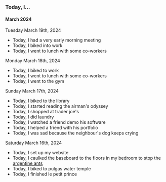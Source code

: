 ### Today, I...
#### March 2024
Tuesday March 19th, 2024
- Today, I had a very early morning meeting
- Today, I biked into work
- Today, I went to lunch with some co-workers

Monday March 18th, 2024
- Today, I biked to work
- Today, I went to lunch with some co-workers
- Today, I went to the gym

Sunday March 17th, 2024
- Today, I biked to the library
- Today, I started reading the airman's odyssey
- Today, I shopped at trader joe's
- Today, I did laundry
- Today, I watched a friend demo his software
- Today, I helped a friend with his portfolio
- Today, I was sad because the neighbour's dog keeps crying

Saturday March 16th, 2024
- Today, I set up my website
- Today, I caulked the baseboard to the floors in my bedroom to stop the [argentine ants](https://en.wikipedia.org/wiki/Argentine_ant#Global_%22mega-colony%22)
- Today, I biked to pulgas water temple
- Today, I finished le petit prince
